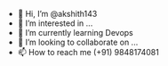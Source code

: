 - 👋 Hi, I’m @akshith143
- 👀 I’m interested in ...
- 🌱 I’m currently learning Devops
- 💞️ I’m looking to collaborate on ...
- 📫 How to reach me (+91) 9848174081

<!---
akshith143/akshith143 is a ✨ special ✨ repository because its `README.md` (this file) appears on your GitHub profile.
You can click the Preview link to take a look at your changes.
--->
